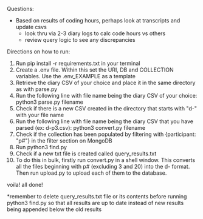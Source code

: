 Questions:
- Based on results of coding hours, perhaps look at transcripts and update csvs
   - look thru via 2-3 diary logs to calc code hours vs others
   - review query logic to see any discrepancies

Directions on how to run:
1) Run pip install -r requirements.txt in your terminal
2) Create a .env file. Within this set the URI, DB and COLLECTION variables. Use the .env_EXAMPLE as a template
3) Retrieve the diary CSV of your choice and place it in the same directory as with parse.py
4) Run the following line with file name being the diary CSV of your choice: python3 parse.py filename
5) Check if there is a new CSV created in the directory that starts with "d-" with your file name
6) Run the following line with file name being the diary CSV that you have parsed (ex: d-p3.csv): python3 convert.py filename
7) Check if the collection has been populated by filtering with {participant: "p#"} in the filter section on MongoDB
8) Run python3 find.py
9) Check if a new txt file is created called query_results.txt
10) To do this in bulk, firstly run convert.py in a shell window. This converts all the files beginning with p# (excluding 3 and 20) into the d- format. Then run upload.py to upload each of them to the database.

voila! all done!

*remember to delete query_results.txt file or its contents before running python3 find.py so
that all results are up to date instead of new results being appended below the old results
